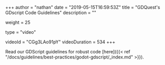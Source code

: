 +++
author = "nathan"
date = "2019-05-15T16:59:53Z"
title = "GDQuest's GDscript Code Guidelines"
description = ""

weight = 25

type = "video"

videoId = "CGg3LAo91pY"
videoDuration = 534
+++

Read our GDScript guidelines for robust code [here]({{< ref "/docs/guidelines/best-practices/godot-gdscript/_index.md" >}}).
